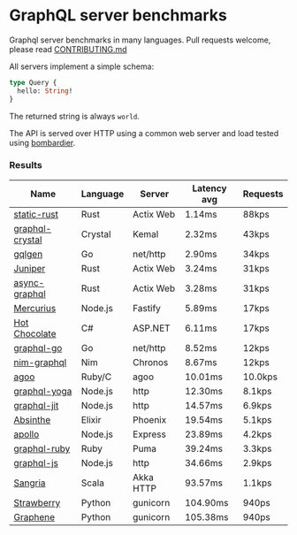 <!-- README.md is generated from README.ecr, do not edit -->

# GraphQL server benchmarks

Graphql server benchmarks in many languages. Pull requests welcome, please read [CONTRIBUTING.md](CONTRIBUTING.md)

All servers implement a simple schema:

```graphql
type Query {
  hello: String!
}
```

The returned string is always `world`.

The API is served over HTTP using a common web server and load tested using [bombardier](https://github.com/codesenberg/bombardier).

### Results

| Name                          | Language      | Server          | Latency avg      | Requests      |
| ----------------------------  | ------------- | --------------- | ---------------- | ------------- |
| [static-rust](https://actix.rs/) | Rust | Actix Web | 1.14ms | 88kps |
| [graphql-crystal](https://github.com/graphql-crystal/graphql) | Crystal | Kemal | 2.32ms | 43kps |
| [gqlgen](https://github.com/99designs/gqlgen) | Go | net/http | 2.90ms | 34kps |
| [Juniper](https://github.com/graphql-rust/juniper) | Rust | Actix Web | 3.24ms | 31kps |
| [async-graphql](https://github.com/async-graphql/async-graphql) | Rust | Actix Web | 3.28ms | 31kps |
| [Mercurius](https://github.com/mercurius-js/mercurius) | Node.js | Fastify | 5.89ms | 17kps |
| [Hot Chocolate](https://github.com/ChilliCream/hotchocolate) | C# | ASP.NET | 6.11ms | 17kps |
| [graphql-go](https://github.com/graphql-go/graphql) | Go | net/http | 8.52ms | 12kps |
| [nim-graphql](https://github.com/status-im/nim-graphql) | Nim | Chronos | 8.67ms | 12kps |
| [agoo](https://github.com/ohler55/agoo) | Ruby/C | agoo | 10.01ms | 10.0kps |
| [graphql-yoga](https://github.com/dotansimha/graphql-yoga) | Node.js | http | 12.30ms | 8.1kps |
| [graphql-jit](https://github.com/zalando-incubator/graphql-jit) | Node.js | http | 14.57ms | 6.9kps |
| [Absinthe](https://github.com/absinthe-graphql/absinthe) | Elixir | Phoenix | 19.54ms | 5.1kps |
| [apollo](https://github.com/apollographql/apollo-server) | Node.js | Express | 23.89ms | 4.2kps |
| [graphql-ruby](https://github.com/rmosolgo/graphql-ruby) | Ruby | Puma | 39.24ms | 3.3kps |
| [graphql-js](https://github.com/graphql/graphql-js) | Node.js | http | 34.66ms | 2.9kps |
| [Sangria](https://github.com/sangria-graphql/sangria) | Scala | Akka HTTP | 93.57ms | 1.1kps |
| [Strawberry](https://github.com/strawberry-graphql/strawberry) | Python | gunicorn | 104.90ms | 940ps |
| [Graphene](https://github.com/graphql-python/graphene) | Python | gunicorn | 105.38ms | 940ps |
